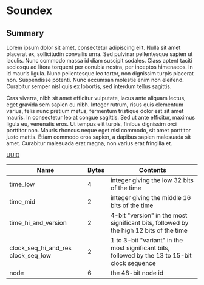 # Soundex

## Summary

Lorem ipsum dolor sit amet, consectetur adipiscing elit. Nulla sit amet placerat ex, sollicitudin convallis urna. Sed pulvinar pellentesque sapien ut iaculis. Nunc commodo massa id diam suscipit sodales. Class aptent taciti sociosqu ad litora torquent per conubia nostra, per inceptos himenaeos. In id mauris ligula. Nunc pellentesque leo tortor, non dignissim turpis placerat non. Suspendisse potenti. Nunc accumsan molestie enim non eleifend. Curabitur semper nisl quis ex lobortis, sed interdum tellus sagittis.

Cras viverra, nibh sit amet efficitur vulputate, lacus ante aliquam lectus, eget gravida sem sapien eu nibh. Integer rutrum, risus quis elementum varius, felis nunc pretium metus, fermentum tristique dolor est sit amet mauris. In consectetur leo at congue sagittis. Sed ut ante efficitur, maximus ligula eu, venenatis eros. Ut tempus elit turpis, finibus dignissim orci porttitor non. Mauris rhoncus neque eget nisi commodo, sit amet porttitor justo mattis. Etiam commodo eros sapien, a dapibus sapien malesuada sit amet. Curabitur malesuada erat magna, non varius erat fringilla et.

[UUID](https://en.wikipedia.org/wiki/Universally_unique_identifier)

| Name                               | Bytes | Contents                                                                                       |
| ---------------------------------- | ----- | ---------------------------------------------------------------------------------------------- |
| time_low                           | 4     | integer giving the low 32 bits of the time                                                     |
| time_mid                           | 2     | integer giving the middle 16 bits of the time                                                  |
| time_hi_and_version                | 2     | 4-bit "version" in the most significant bits, followed by the high 12 bits of the time         |
| clock_seq_hi_and_res clock_seq_low | 2     | 1 to 3-bit "variant" in the most significant bits, followed by the 13 to 15-bit clock sequence |
| node                               | 6     | the 48-bit node id                                                                             |
